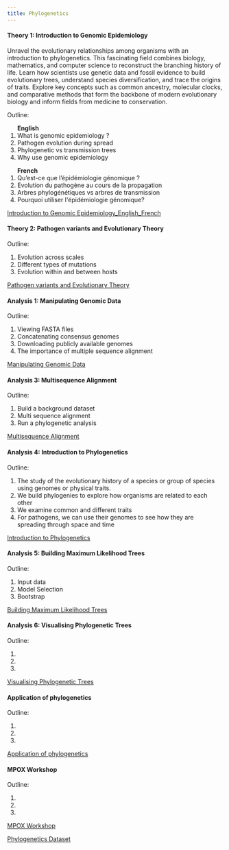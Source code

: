 ```yaml
---
title: Phylogenetics
---
```


#### Theory 1: Introduction to Genomic Epidemiology

Unravel the evolutionary relationships among organisms with an introduction to phylogenetics. This fascinating field combines biology, mathematics, and computer science to reconstruct the branching history of life. Learn how scientists use genetic data and fossil evidence to build evolutionary trees, understand species diversification, and trace the origins of traits. Explore key concepts such as common ancestry, molecular clocks, and comparative methods that form the backbone of modern evolutionary biology and inform fields from medicine to conservation.

Outline:
 <div class="row">
  <div class="col-sm-6"><ol>
  <b>English </b> <br>
<li>What is genomic epidemiology ? </li>
<li>Pathogen evolution during spread </li>
<li>Phylogenetic vs transmission trees </li>
<li>Why use genomic epidemiology </li>
</ol></div>
  <div class="col-sm-6">
  <ol><b>French </b><br>
<li>Qu’est-ce que l’épidémiologie génomique ? </li>
<li>Evolution du pathogène au cours de la propagation </li>
<li>Arbres phylogénétiques vs arbres de transmission </li>
<li>Pourquoi utiliser l'épidémiologie génomique? </li>
</ol>
  
  </div>
</div> 




[Introduction to Genomic Epidemiology_English_French](/uploads/phylogenetics/Introduction_to_Genomic_Epidemiology_English_French.pptx)

#### Theory 2: Pathogen variants and Evolutionary Theory

Outline:
<ol>
<li>Evolution across scales</li>
<li>Different types of mutations</li>
<li>Evolution within and between hosts</li>
</ol>

[Pathogen variants and Evolutionary Theory](/uploads/phylogenetics/Introduction_to_Genomic_Epidemiology_English_French.pptx)

#### Analysis 1: Manipulating Genomic Data
Outline:
<ol>
<li>Viewing FASTA files</li>
<li>Concatenating consensus genomes</li>
<li>Downloading publicly available genomes</li>
<li>The importance of multiple sequence alignment</li>
</ol>

[Manipulating Genomic Data](/uploads/phylogenetics/Analysis_1_ManipulatingGenomicData_Final.pptx)

#### Analysis 3: Multisequence Alignment
Outline:
<ol>
<li>Build a background dataset</li>
<li>Multi sequence alignment</li>
<li>Run a phylogenetic analysis</li>
</ol>

[Multisequence Alignment](/uploads/phylogenetics/Analysis_3_MultipleSequenceAlignment_Final.pptx)


#### Analysis 4: Introduction to Phylogenetics
Outline:
<ol>
<li>The study of the evolutionary history of a species or group of species using genomes or physical traits.</li>
<li>We build phylogenies to explore how organisms are related to each other</li>
<li>We examine common and different traits</li>
<li>For pathogens, we can use their genomes to see how they are spreading through space and time</li>
</ol>

[Introduction to Phylogenetics](/uploads/phylogenetics/Analysis_4_IntroPhylogenetics_Final.pptx)



#### Analysis 5: Building Maximum Likelihood Trees
Outline:
<ol>
<li>Input data</li>
<li>Model Selection</li>
<li>Bootstrap</li>
</ol>

[Building Maximum Likelihood Trees](/uploads/phylogenetics/Analysis_5_BuildingMaximumLikelihoodTrees_Final.pptx)

#### Analysis 6: Visualising  Phylogenetic Trees
Outline:
<ol>
<li></li>
<li></li>
<li></li>
</ol>

[Visualising  Phylogenetic Trees](/uploads/phylogenetics/Analysis_6_VisualizingPhylogeneticTrees_formatted.pptx)

#### Application of phylogenetics

Outline:
<ol>
<li></li>
<li></li>
<li></li>
</ol>

[Application of phylogenetics](/uploads/phylogenetics/Application_of_phylogenetics.pptx)

#### MPOX Workshop
Outline:
<ol>
<li></li>
<li></li>
<li></li>
</ol>

[MPOX Workshop](/uploads/phylogenetics/mpox.workshop.ifeanyi.pptx)


[Phylogenetics Dataset ](/uploads/phylogenetics/phylogenetics_dataset.zip)